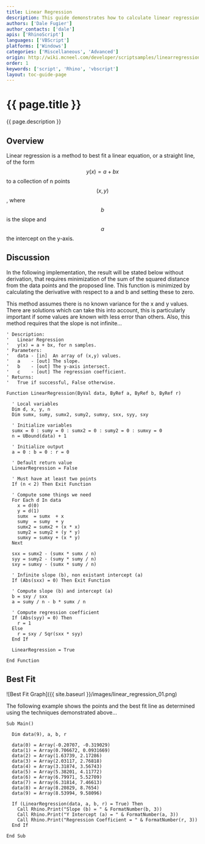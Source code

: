 ```yaml
---
title: Linear Regression
description: This guide demonstrates how to calculate linear regression using RhinoScript.
authors: ['Dale Fugier']
author_contacts: ['dale']
apis: ['RhinoScript']
languages: ['VBScript']
platforms: ['Windows']
categories: ['Miscellaneous', 'Advanced']
origin: http://wiki.mcneel.com/developer/scriptsamples/linearregression
order: 1
keywords: ['script', 'Rhino', 'vbscript']
layout: toc-guide-page
---
```


# {{ page.title }}

{{ page.description }}

## Overview

Linear regression is a method to best fit a linear equation, or a straight line, of the form $$y(x) = a + bx$$ to a collection of n points $$(x, y)$$, where $$b$$ is the slope and $$a$$ the intercept on the y-axis.

## Discussion

In the following implementation, the result will be stated below without derivation, that requires minimization of the sum of the squared distance from the data points and the proposed line.  This function is minimized by calculating the derivative with respect to a and b and setting these to zero.

This method assumes there is no known variance for the x and y values.  There are solutions which can take this into account, this is particularly important if some values are known with less error than others. Also, this method requires that the slope is not infinite...

```vbnet
' Description:
'   Linear Regression
'   y(x) = a + bx, for n samples.
' Parameters:
'   data - [in]  An array of (x,y) values.
'   a    - [out] The slope.
'   b    - [out] The y-axis intersect.
'   c    - [out] The regression coefficient.
' Returns:
'   True if successful, False otherwise.

Function LinearRegression(ByVal data, ByRef a, ByRef b, ByRef r)

  ' Local variables
  Dim d, x, y, n
  Dim sumx, sumy, sumx2, sumy2, sumxy, sxx, syy, sxy

  ' Initialize variables
  sumx = 0 : sumy = 0 : sumx2 = 0 : sumy2 = 0 : sumxy = 0
  n = UBound(data) + 1

  ' Initialize output
  a = 0 : b = 0 : r = 0

  ' Default return value
  LinearRegression = False

  ' Must have at least two points
  If (n < 2) Then Exit Function

  ' Compute some things we need
  For Each d In data
    x = d(0)
    y = d(1)
    sumx  = sumx  + x
    sumy  = sumy  + y
    sumx2 = sumx2 + (x * x)
    sumy2 = sumy2 + (y * y)
    sumxy = sumxy + (x * y)
  Next

  sxx = sumx2 - (sumx * sumx / n)
  syy = sumy2 - (sumy * sumy / n)
  sxy = sumxy - (sumx * sumy / n)

  ' Infinite slope (b), non existant intercept (a)
  If (Abs(sxx) = 0) Then Exit Function

  ' Compute slope (b) and intercept (a)
  b = sxy / sxx
  a = sumy / n - b * sumx / n

  ' Compute regression coefficient
  If (Abs(syy) = 0) Then
    r = 1
  Else
    r = sxy / Sqr(sxx * syy)
  End If

  LinearRegression = True

End Function
```

## Best Fit

![Best Fit Graph]({{ site.baseurl }}/images/linear_regression_01.png)

The following example shows the points and the best fit line as determined using the techniques demonstrated above...

```vbnet
Sub Main()

  Dim data(9), a, b, r

  data(0) = Array(-0.20707, -0.319029)
  data(1) = Array(0.706672, 0.0931669)
  data(2) = Array(1.63739, 2.17286)
  data(3) = Array(2.03117, 2.76818)
  data(4) = Array(3.31874, 3.56743)
  data(5) = Array(5.38201, 4.11772)
  data(6) = Array(6.79971, 5.52709)
  data(7) = Array(6.31814, 7.46613)
  data(8) = Array(8.20829, 8.7654)
  data(9) = Array(8.53994, 9.58096)

  If (LinearRegression(data, a, b, r) = True) Then
    Call Rhino.Print("Slope (b) = " & FormatNumber(b, 3))
    Call Rhino.Print("Y Intercept (a) = " & FormatNumber(a, 3))
    Call Rhino.Print("Regression Coefficient = " & FormatNumber(r, 3))
  End If

End Sub
```
